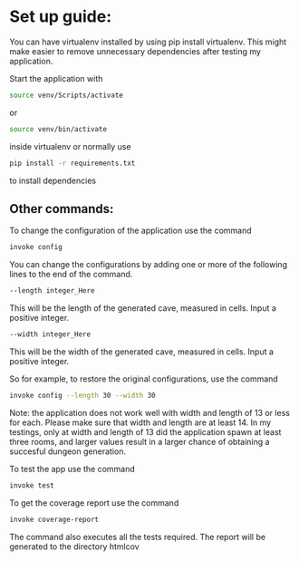 # Set up guide:

You can have virtualenv installed by using pip install virtualenv. This might make easier to remove unnecessary
dependencies after testing my application.

Start the application with 
```bash
source venv/Scripts/activate
```
or
```bash
source venv/bin/activate
```

inside virtualenv or normally use 
```bash
pip install -r requirements.txt
```
to install dependencies


## Other commands:

To change the configuration of the application use the command
```bash
invoke config 
```
You can change the configurations by adding one or more of the following lines to the end of the command.
```bash
--length integer_Here
```
This will be the length of the generated cave, measured in cells. Input a positive integer.


```bash
--width integer_Here
```
This will be the width of the generated cave, measured in cells. Input a positive integer.


So for example, to restore the original configurations, use the command

```bash
invoke config --length 30 --width 30
```


Note: the application does not work well with width and length of 13 or less for each. Please make sure that width and length are at least 14. In my testings, only at width and length of 13 did the application spawn at least three rooms, and larger values result in a larger chance of obtaining a succesful dungeon generation.


To test the app use the command 
```bash
invoke test
```


To get the coverage report use the command
```bash
invoke coverage-report
```
The command also executes all the tests required. The report will be generated to the directory htmlcov 